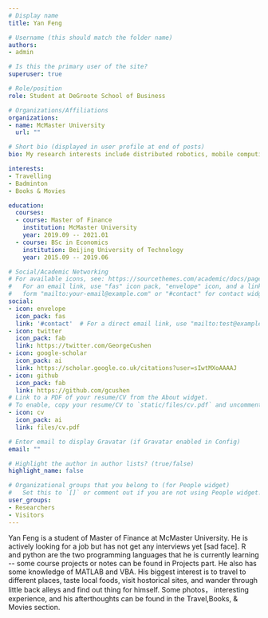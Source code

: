 ```yaml
---
# Display name
title: Yan Feng

# Username (this should match the folder name)
authors:
- admin

# Is this the primary user of the site?
superuser: true

# Role/position
role: Student at DeGroote School of Business

# Organizations/Affiliations
organizations:
- name: McMaster University
  url: ""

# Short bio (displayed in user profile at end of posts)
bio: My research interests include distributed robotics, mobile computing and programmable matter.

interests:
- Travelling
- Badminton
- Books & Movies

education:
  courses:
  - course: Master of Finance
    institution: McMaster University
    year: 2019.09 -- 2021.01
  - course: BSc in Economics
    institution: Beijing University of Technology
    year: 2015.09 -- 2019.06

# Social/Academic Networking
# For available icons, see: https://sourcethemes.com/academic/docs/page-builder/#icons
#   For an email link, use "fas" icon pack, "envelope" icon, and a link in the
#   form "mailto:your-email@example.com" or "#contact" for contact widget.
social:
- icon: envelope
  icon_pack: fas
  link: '#contact'  # For a direct email link, use "mailto:test@example.org".
- icon: twitter
  icon_pack: fab
  link: https://twitter.com/GeorgeCushen
- icon: google-scholar
  icon_pack: ai
  link: https://scholar.google.co.uk/citations?user=sIwtMXoAAAAJ
- icon: github
  icon_pack: fab
  link: https://github.com/gcushen
# Link to a PDF of your resume/CV from the About widget.
# To enable, copy your resume/CV to `static/files/cv.pdf` and uncomment the lines below.
- icon: cv
  icon_pack: ai
  link: files/cv.pdf

# Enter email to display Gravatar (if Gravatar enabled in Config)
email: ""

# Highlight the author in author lists? (true/false)
highlight_name: false

# Organizational groups that you belong to (for People widget)
#   Set this to `[]` or comment out if you are not using People widget.
user_groups:
- Researchers
- Visitors
---
```


Yan Feng is a student of Master of Finance at McMaster University. He is actively looking for a job but has not get any interviews yet [sad face]. R and python are the two programming languages that he is currently learning -- some course projects or notes can be found in Projects part. He also has some knowledge of MATLAB and VBA. His biggest interest is to travel to different places, taste local foods, visit hostorical sites, and wander through little back alleys and find out thing for himself. Some photos， interesting experience, and his afterthoughts can be found in the Travel,Books, & Movies section.

